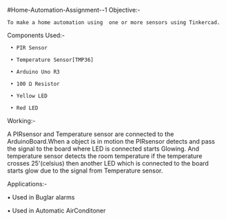 #Home-Automation-Assignment--1
 Objective:-
 
    To make a home automation using  one or more sensors using Tinkercad.
 
 Components Used:-
 
     • PIR Sensor
     
     • Temperature Sensor[TMP36]
     
     • Arduino Uno R3
     
     • 100 Ω Resistor
     
     • Yellow LED
     
     • Red LED
     
Working:-

 A PIRsensor and Temperature sensor are connected to the ArduinoBoard.When a object is in motion the PIRsensor detects and pass the signal to the board where LED is connected starts Glowing. And temperature  sensor detects the room temperature if the temperature crosses 25'(celsius) then another LED which is connected to the board starts glow due to the signal from Temperature sensor.
 
 Applications:-
 
 • Used in Buglar alarms
 
 • Used in Automatic AirConditoner
